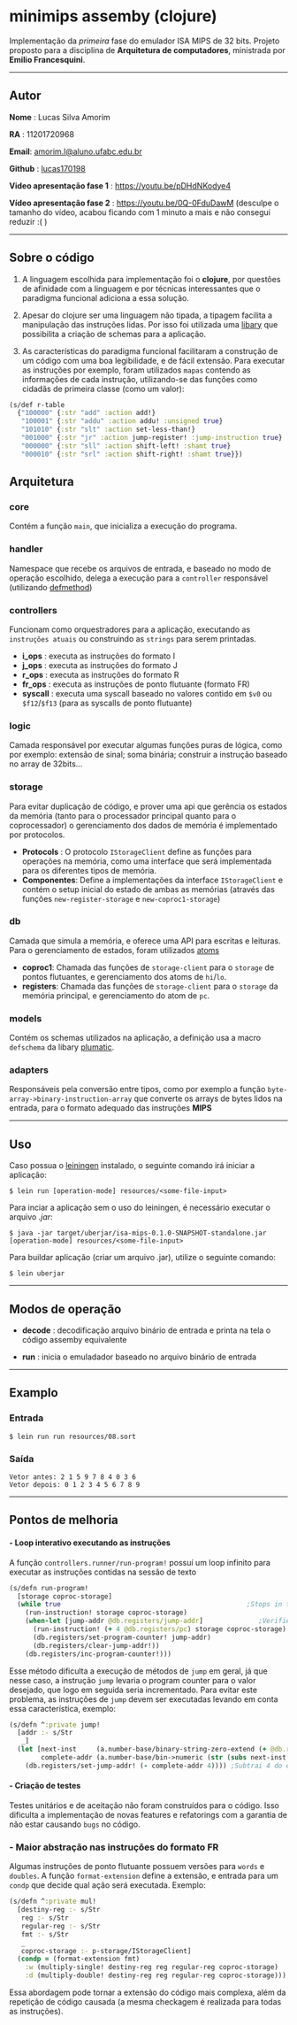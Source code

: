 # minimips assemby (clojure)

Implementação da *primeira* fase do emulador ISA MIPS de 32 bits. Projeto proposto para a disciplina de **Arquitetura de computadores**, ministrada por **Emilio Francesquini**.

______________
## Autor
**Nome** : Lucas Silva Amorim

**RA** : 11201720968

**Email**: amorim.l@aluno.ufabc.edu.br

**Github** : [lucas170198](https://github.com/lucas170198/)

**Video apresentação fase 1** : https://youtu.be/pDHdNKodye4

**Vídeo apresentação fase 2** : https://youtu.be/0Q-0FduDawM (desculpe o tamanho do vídeo, acabou ficando com 1 minuto a mais e não consegui reduzir :( )
 ______________
## Sobre o código
1) A linguagem escolhida para implementação foi o **clojure**, por questões de afinidade com a linguagem e por técnicas interessantes que o paradigma funcional adiciona a essa solução.

2) Apesar do clojure ser uma linguagem não tipada, a tipagem facilita a manipulação das instruções lidas. Por isso foi utilizada uma [libary](https://github.com/plumatic/schema) que possibilita a criação de schemas para a aplicação.

3) As características do paradigma funcional facilitaram a construção de um código com uma boa legibilidade, e de fácil extensão. Para executar as instruções por exemplo, foram utilizados `mapas` contendo as informações de cada instrução, utilizando-se das funções como cidadãs de primeira classe (como um valor):

```clojure
(s/def r-table
  {"100000" {:str "add" :action add!}
   "100001" {:str "addu" :action addu! :unsigned true}
   "101010" {:str "slt" :action set-less-than!}
   "001000" {:str "jr" :action jump-register! :jump-instruction true}
   "000000" {:str "sll" :action shift-left! :shamt true}
   "000010" {:str "srl" :action shift-right! :shamt true}})
```
## Arquitetura
### core
Contém a função `main`, que inicializa a execução do programa.

### handler
Namespace que recebe os arquivos de entrada, e baseado no modo de operação escolhido, delega a execução para a `controller` responsável (utilizando [defmethod](https://clojuredocs.org/clojure.core/defmethod))

### controllers
Funcionam como orquestradores para a aplicação, executando as `instruções atuais` ou construindo as `strings` para serem printadas.
- **i_ops** : executa as instruções do formato I
- **j_ops** : executa as instruções do formato J
- **r_ops** : executa as instruções do formato R
- **fr_ops** : executa as instruções de ponto flutuante (formato FR)
- **syscall** : executa uma syscall baseado no valores contido em `$v0` ou `$f12`/`$f13` (para as syscalls de ponto flutuante)

### logic
Camada responsável por executar algumas funções puras de lógica, como por exemplo: extensão de sinal; soma binária; construir a instrução baseado no array de 32bits...

### storage
Para evitar duplicação de código, e prover uma api que gerência os estados da memória (tanto para o processador principal quanto para o coprocessador) o gerenciamento dos dados de memória é implementado por protocolos. 

- **Protocols** : O protocolo `IStorageClient` define as funções para operações na memória, como uma interface que será implementada para os diferentes tipos de memória.
- **Componentes**: Define a implementações da interface `IStorageClient` e contém o setup inicial do estado de ambas as memórias (através das funções `new-register-storage` e `new-coproc1-storage`)

### db
Camada que simula a memória, e oferece uma API para escritas e leituras. Para o gerenciamento de estados, foram utilizados [atoms](https://clojuredocs.org/clojure.core/atom)
- **coproc1**: Chamada das funções de `storage-client` para o `storage` de pontos flutuantes, e gerenciamento dos atoms de `hi`/`lo`.
- **registers**: Chamada das funções de `storage-client` para o `storage` da memória principal, e gerenciamento do atom de `pc`. 

### models
Contém os schemas utilizados na aplicação, a definição usa a macro `defschema` da libary [plumatic](https://github.com/plumatic/schema).

### adapters
Responsáveis pela conversão entre tipos, como por exemplo a função `byte-array->binary-instruction-array` que converte os arrays de bytes lidos na entrada, para o formato adequado das instruções **MIPS**

______________
## Uso

Caso possua o [leiningen](https://leiningen.org/) instalado, o seguinte comando irá iniciar a aplicação:

    $ lein run [operation-mode] resources/<some-file-input>

Para inciar a aplicação sem o uso do leiningen, é necessário executar o arquivo *.jar*:

    $ java -jar target/uberjar/isa-mips-0.1.0-SNAPSHOT-standalone.jar [operation-mode] resources/<some-file-input>

Para buildar aplicação (criar um arquivo .jar), utilize o seguinte comando:

    $ lein uberjar
______________

## Modos de operação
- **decode** : decodificação arquivo binário de entrada e printa na tela o código assemby equivalente

- **run** : inicia o emuladador baseado no arquivo binário de entrada

______________

## Examplo

### Entrada

    $ lein run run resources/08.sort

### Saída

```
Vetor antes: 2 1 5 9 7 8 4 0 3 6 
Vetor depois: 0 1 2 3 4 5 6 7 8 9 
```
______________


## Pontos de melhoria
#### - **Loop interativo executando as instruções**
A função `controllers.runner/run-program!` possuí um loop infinito para executar as instruções contidas na sessão de texto

```clojure
(s/defn run-program!
  [storage coproc-storage]
  (while true                                               ;Stops in the exit syscall
    (run-instruction! storage coproc-storage)
    (when-let [jump-addr @db.registers/jump-addr]              ;Verifies if the last instruction was a jump one
      (run-instruction! (+ 4 @db.registers/pc) storage coproc-storage)                ;run slotted delay instruction
      (db.registers/set-program-counter! jump-addr)
      (db.registers/clear-jump-addr!))
    (db.registers/inc-program-counter!)))
```
Esse método dificulta a execução de métodos de `jump` em geral, já que nesse caso, a instrução `jump` levaria o program counter para o valor desejado, que logo em seguida seria incrementado. Para evitar este problema, as instruções de `jump` devem ser executadas levando em conta essa característica, exemplo:

```clojure
(s/defn ^:private jump!
  [addr :- s/Str
   _]
  (let [next-inst     (a.number-base/binary-string-zero-extend (+ @db.registers/pc 4) 32)
        complete-addr (a.number-base/bin->numeric (str (subs next-inst 0 4) addr "00"))]
    (db.registers/set-jump-addr! (- complete-addr 4)))) ;Subtrai 4 do endereço de destino para tratar o problema sitado
```

#### - **Criação de testes**

Testes unitários e de aceitação não foram construídos para o código. Isso dificulta a implementação de novas features e refatorings com a garantia de não estar causando `bugs` no código.

### - **Maior abstração nas instruções do formato FR**
Algumas instruções de ponto flutuante possuem versões para `words` e `doubles`. A função `format-extension` define a extensão, e entrada para um `condp` que decide qual ação será executada. Exemplo:
```clojure
(s/defn ^:private mul!
  [destiny-reg :- s/Str
   reg :- s/Str
   regular-reg :- s/Str
   fmt :- s/Str
   _
   coproc-storage :- p-storage/IStorageClient]
  (condp = (format-extension fmt)
    :w (multiply-single! destiny-reg reg regular-reg coproc-storage)
    :d (multiply-double! destiny-reg reg regular-reg coproc-storage)))
```
Essa abordagem pode tornar a extensão do código mais complexa, além da repetição de código causada (a mesma checkagem é realizada para todas as instruções).